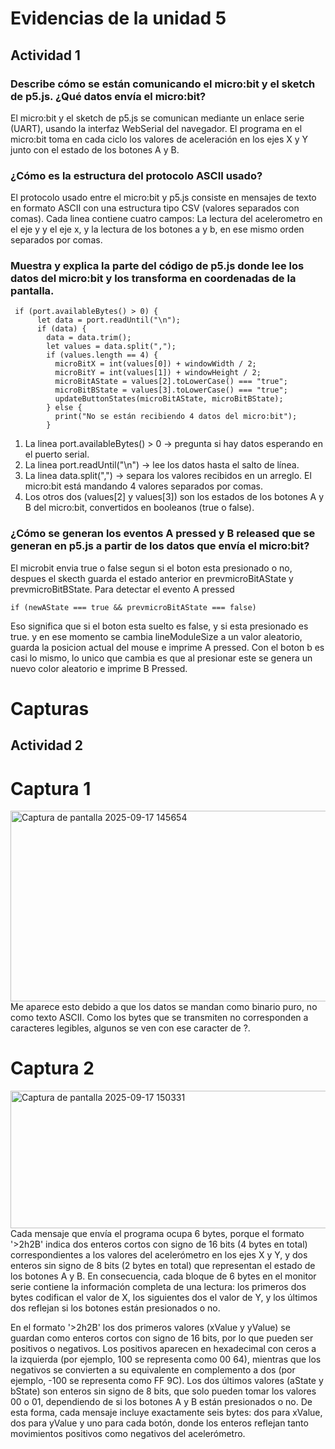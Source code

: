 
# Evidencias de la unidad 5

## Actividad 1
### Describe cómo se están comunicando el micro:bit y el sketch de p5.js. ¿Qué datos envía el micro:bit?
El micro:bit y el sketch de p5.js se comunican mediante un enlace serie (UART), usando la interfaz WebSerial del navegador. El programa en el micro:bit toma en cada ciclo los valores de aceleración en los ejes X y Y junto con el estado de los botones A y B.

### ¿Cómo es la estructura del protocolo ASCII usado?
El protocolo usado entre el micro:bit y p5.js consiste en mensajes de texto en formato ASCII con una estructura tipo CSV (valores separados con comas). Cada linea contiene cuatro campos: La lectura del acelerometro en el eje y y el eje x, y la lectura de los botones a y b, en ese mismo orden separados por comas. 

### Muestra y explica la parte del código de p5.js donde lee los datos del micro:bit y los transforma en coordenadas de la pantalla.

```
 if (port.availableBytes() > 0) {
      let data = port.readUntil("\n");
      if (data) {
        data = data.trim();
        let values = data.split(",");
        if (values.length == 4) {
          microBitX = int(values[0]) + windowWidth / 2;
          microBitY = int(values[1]) + windowHeight / 2;
          microBitAState = values[2].toLowerCase() === "true";
          microBitBState = values[3].toLowerCase() === "true";
          updateButtonStates(microBitAState, microBitBState);
        } else {
          print("No se están recibiendo 4 datos del micro:bit");
        }
```

1. La linea port.availableBytes() > 0 → pregunta si hay datos esperando en el puerto serial.
2. La linea port.readUntil("\n") → lee los datos hasta el salto de línea.
3. La linea data.split(",") → separa los valores recibidos en un arreglo. El micro:bit está mandando 4 valores separados por comas.
4. Los otros dos (values[2] y values[3]) son los estados de los botones A y B del micro:bit, convertidos en booleanos (true o false).

### ¿Cómo se generan los eventos A pressed y B released que se generan en p5.js a partir de los datos que envía el micro:bit?

El microbit envia true o false segun si el boton esta presionado o no, despues el skecth guarda el estado anterior en prevmicroBitAState y prevmicroBitBState.
Para detectar el evento A pressed 
```
if (newAState === true && prevmicroBitAState === false)
```
Eso significa que si el boton esta suelto es false, y si esta presionado es true. y en ese momento se cambia lineModuleSize a un valor aleatorio, guarda la posicion actual del mouse e imprime A pressed. 
Con el boton b es casi lo mismo, lo unico que cambia es que al presionar este se genera un nuevo color aleatorio e imprime B Pressed.

# Capturas

## Actividad 2
# Captura 1
<img width="1287" height="305" alt="Captura de pantalla 2025-09-17 145654" src="https://github.com/user-attachments/assets/fae0e7b9-4be4-4784-acb3-ad82d9876b00" />
Me aparece esto debido a que los datos se mandan como binario puro, no como texto ASCII. Como los bytes que se transmiten no corresponden a caracteres legibles, algunos se ven con ese caracter de ?.

# Captura 2 
<img width="1330" height="220" alt="Captura de pantalla 2025-09-17 150331" src="https://github.com/user-attachments/assets/6812d267-0d34-4630-88bb-974b6937633a" />
Cada mensaje que envía el programa ocupa 6 bytes, porque el formato '>2h2B' indica dos enteros cortos con signo de 16 bits (4 bytes en total) correspondientes a los valores del acelerómetro en los ejes X y Y, y dos enteros sin signo de 8 bits (2 bytes en total) que representan el estado de los botones A y B. En consecuencia, cada bloque de 6 bytes en el monitor serie contiene la información completa de una lectura: los primeros dos bytes codifican el valor de X, los siguientes dos el valor de Y, y los últimos dos reflejan si los botones están presionados o no.

En el formato '>2h2B' los dos primeros valores (xValue y yValue) se guardan como enteros cortos con signo de 16 bits, por lo que pueden ser positivos o negativos. Los positivos aparecen en hexadecimal con ceros a la izquierda (por ejemplo, 100 se representa como 00 64), mientras que los negativos se convierten a su equivalente en complemento a dos (por ejemplo, -100 se representa como FF 9C). Los dos últimos valores (aState y bState) son enteros sin signo de 8 bits, que solo pueden tomar los valores 00 o 01, dependiendo de si los botones A y B están presionados o no. De esta forma, cada mensaje incluye exactamente seis bytes: dos para xValue, dos para yValue y uno para cada botón, donde los enteros reflejan tanto movimientos positivos como negativos del acelerómetro.













